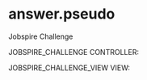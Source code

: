 # answer.pseudo
Jobspire Challenge

JOBSPIRE_CHALLENGE CONTROLLER:

<?php 

  function GetName($name)
  
  {
  
      $rand=rand(6,15);
      
      return $name.$rand;
    
  }
  
?>

JOBSPIRE_CHALLENGE_VIEW VIEW:

<?php

echo GetName('Ahmad');


?>
